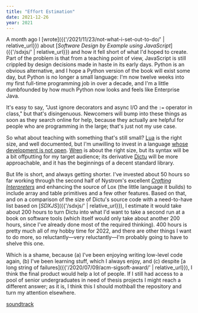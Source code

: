 ```yaml
---
title: "Effort Estimation"
date: 2021-12-26
year: 2021
---
```


A month ago I [wrote]({{'/2021/11/23/not-what-i-set-out-to-do/' | relative_url}}) about
[*Software Design by Example using JavaScript*]({{'/sdxjs/' | relative_url}})
and how it fell short of what I'd hoped to create.
Part of the problem is that from a teaching point of view,
JavaScript is still crippled by design decisions made in haste in its early days.
Python is an obvious alternative,
and I hope a Python version of the book will exist some day,
but Python is no longer a small language:
I'm now twelve weeks into my first full-time programming job in over a decade,
and I'm a little dumbfounded by how much Python now looks and feels like Enterprise Java.

It's easy to say,
"Just ignore decorators and async I/O and the `:=` operator in class,"
but that's disingenuous.
Newcomers will bump into these things as soon as they search online for help,
because they actually are helpful for people who are programming in the large;
that's just not my use case.

So what about teaching with something that's still small?
[Lua](https://www.lua.org/) is the right size, and well documented,
but I'm unwilling to invest in a language
[whose development is not open](http://lua-users.org/lists/lua-l/2008-06/msg00407.html).
[Wren](https://wren.io/) is about the right size,
but its syntax will be a bit offputting for my target audience;
its derivative [Dictu](https://dictu-lang.com/) will be more approachable,
and it has the beginnings of a decent standard library.

But life is short, and always getting shorter.
I've invested about 50 hours so far working through the second half of
Nystrom's excellent [*Crafting Interpreters*](https://craftinginterpreters.com/)
and enhancing the source of Lox (the little language it builds)
to include array and table primitives and a few other features.
Based on that,
and on a comparison of the size of Dictu's source code with
a need-to-have list based on [*SDXJS*]({{'/sdxjs/' | relative_url}}),
I estimate it would take about 200 hours to turn Dictu into
what I'd want to take a second run at a book on software tools
(which itself would only take about another 200 hours,
since I've already done most of the required thinking).
400 hours is pretty much all of my hobby time for 2022,
and there are other things I want to do more,
so reluctantly—very reluctantly—I'm probably going to have to shelve this one.

Which is a shame,
because (a) I've been enjoying writing low-level code again,
(b) I've been learning stuff, which I always enjoy,
and (c) despite [a long string of failures]({{'/2020/07/09/acm-sigsoft-award/' | relative_url}}),
I think the final product would help a lot of people.
If I still had access to a pool of senior undergraduates in need of thesis projects
I might reach a different answer;
as it is,
I think this I should mothball the repository and turn my attention elsewhere.

[soundtrack](https://www.youtube.com/watch?v=dpN_kpbVo3U)

